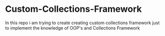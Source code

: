 # Custom-Collections-Framework
In this repo i am trying to create creating custom collections framework just to implement the knowledge of OOP's and Collections Framework
